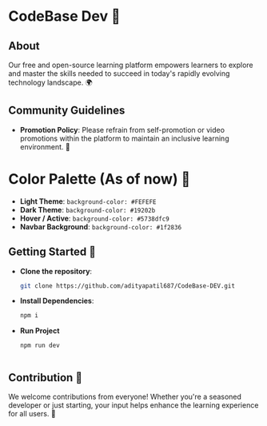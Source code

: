 # CodeBase Dev 🚀

## About
Our free and open-source learning platform empowers learners to explore and master the skills needed to succeed in today's rapidly evolving technology landscape. 🌍

## Community Guidelines
- **Promotion Policy**: Please refrain from self-promotion or video promotions within the platform to maintain an inclusive learning environment. 🤝

# Color Palette (As of now) 🎨

- **Light Theme**: `background-color: #FEFEFE`
- **Dark Theme**: `background-color: #19202b`
- **Hover / Active**: `background-color: #5738dfc9`
- **Navbar Background**: `background-color: #1f2836`


## Getting Started 🚀

- **Clone the repository**:
  ```bash
  git clone https://github.com/adityapatil687/CodeBase-DEV.git
- **Install Dependencies**:
  ```bash
  npm i
- **Run Project**
  ```bash
  npm run dev



## Contribution 🤗
We welcome contributions from everyone! Whether you're a seasoned developer or just starting, your input helps enhance the learning experience for all users. 🌟
